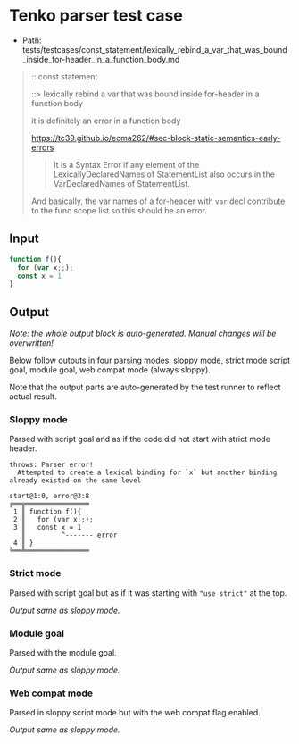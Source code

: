 # Tenko parser test case

- Path: tests/testcases/const_statement/lexically_rebind_a_var_that_was_bound_inside_for-header_in_a_function_body.md

> :: const statement
>
> ::> lexically rebind a var that was bound inside for-header in a function body
>
> it is definitely an error in a function body
>
> https://tc39.github.io/ecma262/#sec-block-static-semantics-early-errors
>
> > It is a Syntax Error if any element of the LexicallyDeclaredNames of StatementList also occurs in the VarDeclaredNames of StatementList.
>
> And basically, the var names of a for-header with `var` decl contribute to the func scope list so this should be an error.

## Input

`````js
function f(){
  for (var x;;);
  const x = 1
}
`````

## Output

_Note: the whole output block is auto-generated. Manual changes will be overwritten!_

Below follow outputs in four parsing modes: sloppy mode, strict mode script goal, module goal, web compat mode (always sloppy).

Note that the output parts are auto-generated by the test runner to reflect actual result.

### Sloppy mode

Parsed with script goal and as if the code did not start with strict mode header.

`````
throws: Parser error!
  Attempted to create a lexical binding for `x` but another binding already existed on the same level

start@1:0, error@3:8
╔══╦════════════════
 1 ║ function f(){
 2 ║   for (var x;;);
 3 ║   const x = 1
   ║         ^------- error
 4 ║ }
╚══╩════════════════

`````

### Strict mode

Parsed with script goal but as if it was starting with `"use strict"` at the top.

_Output same as sloppy mode._

### Module goal

Parsed with the module goal.

_Output same as sloppy mode._

### Web compat mode

Parsed in sloppy script mode but with the web compat flag enabled.

_Output same as sloppy mode._
